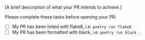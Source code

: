[A brief description of what your PR intends to achieve.]

Please complete these tasks before opening your PR:
- [ ] My PR has been linted with flake8, i.e. `poetry run flake8`
- [ ] My PR has been formatted with black, i.e. `poetry run black .`
